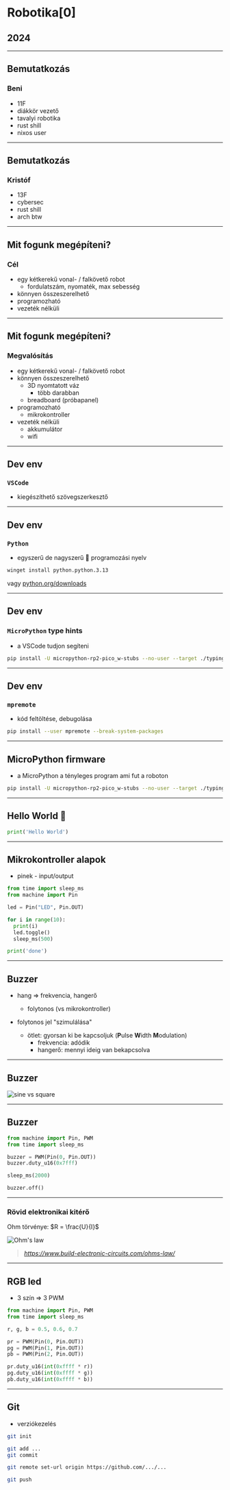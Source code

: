 
# Robotika[0]
## 2024

---

## Bemutatkozás
### Beni

- 11F
- diákkör vezető
- tavalyi robotika
- rust shill
- nixos user

---

## Bemutatkozás
### Kristóf

- 13F
- cybersec
- rust shill
- arch btw

--- 

## Mit fogunk megépíteni?
### Cél

- egy kétkerekű vonal- / falkövető robot
  - fordulatszám, nyomaték, max sebesség
- könnyen összeszerelhető
- programozható
- vezeték nélküli

---

## Mit fogunk megépíteni?
### Megvalósítás

- egy kétkerekű vonal- / falkövető robot
- könnyen összeszerelhető
  - 3D nyomtatott váz
    - több darabban
  - breadboard (próbapanel)
- programozható
  - mikrokontroller
- vezeték nélküli
  - akkumulátor
  - wifi

---

## Dev env

### `VSCode`

- kiegészíthető szövegszerkesztő

---

## Dev env

### `Python`

- egyszerű de nagyszerű 🐍 programozási nyelv

```bash
winget install python.python.3.13
```
vagy [python.org/downloads](https://www.python.org/downloads/)

---

## Dev env

### `MicroPython` type hints

- a VSCode tudjon segíteni

```bash
pip install -U micropython-rp2-pico_w-stubs --no-user --target ./typings
```

---

## Dev env

### `mpremote`

- kód feltöltése, debugolása

```bash
pip install --user mpremote --break-system-packages
```

---

## MicroPython firmware

- a MicroPython a tényleges program ami fut a roboton
  
```bash
pip install -U micropython-rp2-pico_w-stubs --no-user --target ./typings
```

---

## Hello World 👋

```python
print('Hello World')
```

---

## Mikrokontroller alapok

- pinek - input/output

```python
from time import sleep_ms
from machine import Pin

led = Pin("LED", Pin.OUT)

for i in range(10):
  print(i)
  led.toggle()
  sleep_ms(500)

print('done')

```

---

## Buzzer

- hang => frekvencia, hangerő
  - folytonos (vs mikrokontroller)

- folytonos jel "szimulálása"
  - ötlet: gyorsan ki be kapcsoljuk (**P**ulse **W**idth **M**odulation)
    - frekvencia: adódik
    - hangerő: mennyi ideig van bekapcsolva

---

## Buzzer

![sine vs square](./sine_vs_square.png)

---

## Buzzer

```python
from machine import Pin, PWM
from time import sleep_ms

buzzer = PWM(Pin(0, Pin.OUT))
buzzer.duty_u16(0x7fff)

sleep_ms(2000)

buzzer.off()
```

---

### Rövid elektronikai kitérő

Ohm törvénye: $R = \frac{U}{I}$

![Ohm's law](./ohms_law.jpg)
> *https://www.build-electronic-circuits.com/ohms-law/*


---

## RGB led

- 3 szín => 3 PWM

```python
from machine import Pin, PWM
from time import sleep_ms

r, g, b = 0.5, 0.6, 0.7

pr = PWM(Pin(0, Pin.OUT))
pg = PWM(Pin(1, Pin.OUT))
pb = PWM(Pin(2, Pin.OUT))

pr.duty_u16(int(0xffff * r))
pg.duty_u16(int(0xffff * g))
pb.duty_u16(int(0xffff * b))
```

---

## Git

- verziókezelés

```bash
git init

git add ...
git commit

git remote set-url origin https://github.com/.../...

git push

```
